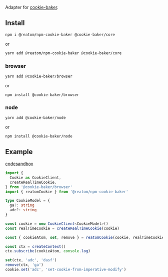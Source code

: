 Adapter for [cookie-baker](https://github.com/BataevDaniil/cookie-baker).

## Install

```
npm i @reatom/npm-cookie-baker @cookie-baker/core
```

or

```sh
yarn add @reatom/npm-cookie-baker @cookie-baker/core
```

### browser

```
yarn add @cookie-baker/browser
```

or

```
npm install @cookie-baker/browser
```

### node

```
yarn add @cookie-baker/node
```

or

```
npm install @cookie-baker/node
```

## Example
[codesandbox](https://codesandbox.io/s/reatom-cookie-baker-ec6h63-ec6h63?file=/src/App.tsx)


```ts
import {
  Cookie as CookieClient,
  createRealTimeCookie,
} from '@cookie-baker/browser'
import { reatomCookie } from '@reatom/npm-cookie-baker'

type CookieModel = {
  ga?: string
  adc?: string
}

const cookie = new CookieClient<CookieModel>()
const realTimeCookie = createRealTimeCookie(cookie)

const { cookieAtom, set, remove } = reatomCookie(cookie, realTimeCookie)

const ctx = createContext()
ctx.subscribe(cookieAtom, console.log)

set(ctx, 'adc', 'dasf')
remove(ctx, 'ga')
cookie.set('adc', 'set-cookie-from-imperative-modify')
```
